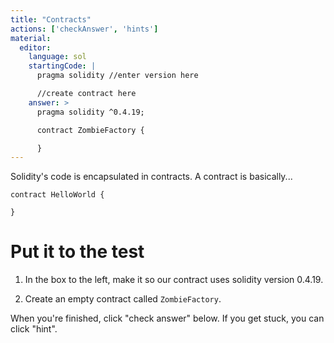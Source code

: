 ```yaml
---
title: "Contracts"
actions: ['checkAnswer', 'hints']
material: 
  editor:
    language: sol
    startingCode: |
      pragma solidity //enter version here

      //create contract here
    answer: >
      pragma solidity ^0.4.19;

      contract ZombieFactory {

      }
---
```


Solidity's code is encapsulated in contracts. A contract is basically...

```
contract HelloWorld {

}
```

# Put it to the test

1. In the box to the left, make it so our contract uses solidity version 0.4.19.

2. Create an empty contract called `ZombieFactory`.

When you're finished, click "check answer" below. If you get stuck, you can click "hint".
